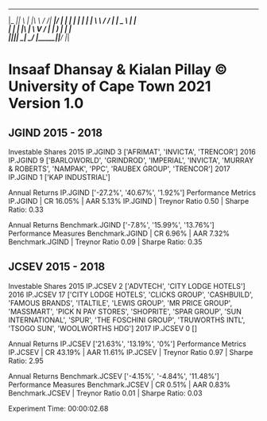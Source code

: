  ___  _   _ __     __ _____  ____   _____ 
|_ _|| \ | |\ \   / /| ____|/ ___| |_   _|
 | | |  \| | \ \ / / |  _|  \___ \   | |  
 | | | |\  |  \ V /  | |___  ___) |  | |  
|___||_| \_|   \_/   |_____||____/   |_|  
                                          

Insaaf Dhansay & Kialan Pillay
© University of Cape Town 2021
Version 1.0
==================================================

JGIND 2015 - 2018
--------------------------------------------------

Investable Shares
2015 IP.JGIND 3 ['AFRIMAT', 'INVICTA', 'TRENCOR']
2016 IP.JGIND 9 ['BARLOWORLD', 'GRINDROD', 'IMPERIAL', 'INVICTA', 'MURRAY & ROBERTS', 'NAMPAK', 'PPC', 'RAUBEX GROUP', 'TRENCOR']
2017 IP.JGIND 1 ['KAP INDUSTRIAL']

Annual Returns
IP.JGIND ['-27.2%', '40.67%', '1.92%']
Performance Metrics
IP.JGIND | CR 16.05% | AAR  5.13%
IP.JGIND | Treynor Ratio  0.50 | Sharpe Ratio:  0.33

Annual Returns
Benchmark.JGIND ['-7.8%', '15.99%', '13.76%']
Performance Measures
Benchmark.JGIND | CR  6.96% | AAR  7.32%
Benchmark.JGIND | Treynor Ratio  0.09 | Sharpe Ratio:  0.35

JCSEV 2015 - 2018
--------------------------------------------------

Investable Shares
2015 IP.JCSEV 2 ['ADVTECH', 'CITY LODGE HOTELS']
2016 IP.JCSEV 17 ['CITY LODGE HOTELS', 'CLICKS GROUP', 'CASHBUILD', 'FAMOUS BRANDS', 'ITALTILE', 'LEWIS GROUP', 'MR PRICE GROUP', 'MASSMART', 'PICK N PAY STORES', 'SHOPRITE', 'SPAR GROUP', 'SUN INTERNATIONAL', 'SPUR', 'THE FOSCHINI GROUP', 'TRUWORTHS INTL', 'TSOGO SUN', 'WOOLWORTHS HDG']
2017 IP.JCSEV 0 []

Annual Returns
IP.JCSEV ['21.63%', '13.19%', '0%']
Performance Metrics
IP.JCSEV | CR 43.19% | AAR 11.61%
IP.JCSEV | Treynor Ratio  0.97 | Sharpe Ratio:  2.95

Annual Returns
Benchmark.JCSEV ['-4.15%', '-4.84%', '11.48%']
Performance Measures
Benchmark.JCSEV | CR  0.51% | AAR  0.83%
Benchmark.JCSEV | Treynor Ratio  0.01 | Sharpe Ratio:  0.03

Experiment Time: 00:00:02.68